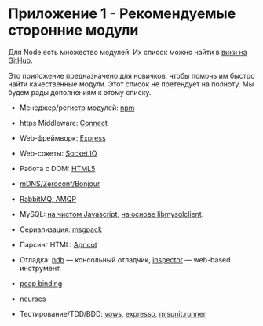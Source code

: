 # Приложение 1 - Рекомендуемые сторонние модули

Для Node есть множество модулей.
Их список можно найти в [вики на GitHub](https://github.com/joyent/node/wiki/modules).

Это приложение предназначено для новичков, чтобы помочь им быстро найти
качественные модули. Этот список не претендует на полноту. Мы будем рады
дополнениям к этому списку.

- Менеджер/регистр модулей: [npm](https://github.com/isaacs/npm)

- https Middleware: [Connect](https://github.com/senchalabs/connect)

- Web-фреймворк: [Express](https://github.com/visionmedia/express)

- Web-сокеты: [Socket.IO](https://github.com/LearnBoost/Socket.IO-node)

- Работа с DOM: [HTML5](https://github.com/aredridel/html5)

- [mDNS/Zeroconf/Bonjour](https://github.com/agnat/node_mdns)

- [RabbitMQ, AMQP](https://github.com/ry/node-amqp)

- MySQL: [на чистом Javascript](https://github.com/felixge/node-mysql),
  [на основе libmysqlclient](https://github.com/Sannis/node-mysql-libmysqlclient).

- Сериализация: [msgpack](https://github.com/pgriess/node-msgpack)

- Парсинг HTML: [Apricot](https://github.com/silentrob/Apricot)

- Отладка: [ndb](https://github.com/smtlaissezfaire/ndb) — консольный отладчик,
  [inspector](https://github.com/dannycoates/node-inspector) — web-based инструмент.

- [pcap binding](https://github.com/mranney/node_pcap)

- [ncurses](https://github.com/mscdex/node-ncurses)

- Тестирование/TDD/BDD: [vows](http://vowsjs.org/),
  [expresso](https://github.com/visionmedia/expresso),
  [mjsunit.runner](https://github.com/tmpvar/mjsunit.runner)

